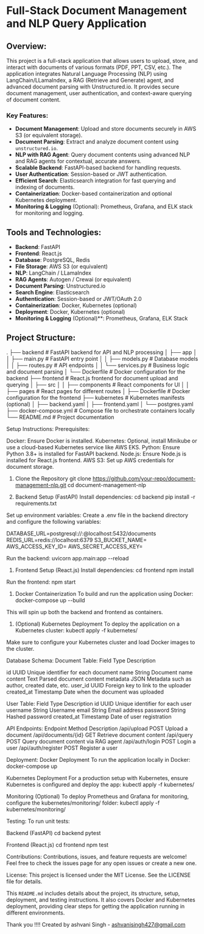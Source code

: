 # Full-Stack Document Management and NLP Query Application

## Overview:

This project is a full-stack application that allows users to upload, store, and interact with documents of various formats (PDF, PPT, CSV, etc.). The application integrates Natural Language Processing (NLP) using LangChain/LLamaIndex, a RAG (Retrieve and Generate) agent, and advanced document parsing with Unstructured.io. It provides secure document management, user authentication, and context-aware querying of document content.

### Key Features:
- **Document Management**: Upload and store documents securely in AWS S3 (or equivalent storage).
- **Document Parsing**: Extract and analyze document content using `unstructured.io`.
- **NLP with RAG Agent**: Query document contents using advanced NLP and RAG agents for contextual, accurate answers.
- **Scalable Backend**: FastAPI-based backend for handling requests.
- **User Authentication**: Session-based or JWT authentication.
- **Efficient Search**: Elasticsearch integration for fast querying and indexing of documents.
- **Containerization**: Docker-based containerization and optional Kubernetes deployment.
- **Monitoring & Logging** (Optional): Prometheus, Grafana, and ELK stack for monitoring and logging.


## Tools and Technologies:
- **Backend**: FastAPI
- **Frontend**: React.js
- **Database**: PostgreSQL, Redis
- **File Storage**: AWS S3 (or equivalent)
- **NLP**: LangChain / LLamaIndex
- **RAG Agents**: Autogen / Crewai (or equivalent)
- **Document Parsing**: Unstructured.io
- **Search Engine**: Elasticsearch
- **Authentication**: Session-based or JWT/OAuth 2.0
- **Containerization**: Docker, Kubernetes (optional)
- **Deployment**: Docker, Kubernetes (optional)
- **Monitoring & Logging** (Optional)**: Prometheus, Grafana, ELK Stack


## Project Structure:

.
├── backend               # FastAPI backend for API and NLP processing
│   ├── app
│   │   ├── main.py       # FastAPI entry point
│   │   ├── models.py     # Database models
│   │   ├── routes.py     # API endpoints
│   │   └── services.py   # Business logic and document parsing
│   └── Dockerfile        # Docker configuration for the backend
├── frontend              # React.js frontend for document upload and querying
│   ├── src
│   │   ├── components    # React components for UI
│   │   ├── pages         # React pages for different routes
│   ├── Dockerfile        # Docker configuration for the frontend
├── kubernetes            # Kubernetes manifests (optional)
│   ├── backend.yaml
│   ├── frontend.yaml
│   └── postgres.yaml
├── docker-compose.yml    # Compose file to orchestrate containers locally
└── README.md             # Project documentation

Setup Instructions:
Prerequisites:

Docker: Ensure Docker is installed.
Kubernetes: Optional, install Minikube or use a cloud-based Kubernetes service like AWS EKS.
Python: Ensure Python 3.8+ is installed for FastAPI backend.
Node.js: Ensure Node.js is installed for React.js frontend.
AWS S3: Set up AWS credentials for document storage.

1. Clone the Repository
git clone https://github.com/your-repo/document-management-nlp.git
cd document-management-nlp

2. Backend Setup (FastAPI)
Install dependencies:
cd backend
pip install -r requirements.txt

Set up environment variables:
Create a .env file in the backend directory and configure the following variables:

DATABASE_URL=postgresql://<user>:<password>@localhost:5432/documents
REDIS_URL=redis://localhost:6379
S3_BUCKET_NAME=<your-s3-bucket>
AWS_ACCESS_KEY_ID=<your-aws-access-key>
AWS_SECRET_ACCESS_KEY=<your-aws-secret-key>

Run the backend:
uvicorn app.main:app --reload

1. Frontend Setup (React.js)
Install dependencies:
cd frontend
npm install

Run the frontend:
npm start

1. Docker Containerization
To build and run the application using Docker:
docker-compose up --build

This will spin up both the backend and frontend as containers.

1. (Optional) Kubernetes Deployment
To deploy the application on a Kubernetes cluster:
kubectl apply -f kubernetes/

Make sure to configure your Kubernetes cluster and load Docker images to the cluster.

Database Schema:
Document Table:
Field	Type	Description

id	UUID	Unique identifier for each document
name	String	Document name
content	Text	Parsed document content
metadata	JSON	Metadata such as author, created date, etc.
user_id	UUID	Foreign key to link to the uploader
created_at	Timestamp	Date when the document was uploaded

User Table:
Field	Type	Description
id	UUID	Unique identifier for each user
username	String	Username
email	String	Email address
password	String	Hashed password
created_at	Timestamp	Date of user registration

API Endpoints:
Endpoint	Method	Description
/api/upload	POST	Upload a document
/api/documents/{id}	GET	Retrieve document content
/api/query	POST	Query document content via RAG agent
/api/auth/login	POST	Login a user
/api/auth/register	POST	Register a user

Deployment:
Docker Deployment
To run the application locally in Docker:
docker-compose up

Kubernetes Deployment
For a production setup with Kubernetes, ensure Kubernetes is configured and deploy the app:
kubectl apply -f kubernetes/

Monitoring (Optional)
To deploy Prometheus and Grafana for monitoring, configure the kubernetes/monitoring/ folder:
kubectl apply -f kubernetes/monitoring/

Testing:
To run unit tests:

Backend (FastAPI)
cd backend
pytest

Frontend (React.js)
cd frontend
npm test

Contributions:
Contributions, issues, and feature requests are welcome! Feel free to check the issues page for any open issues or create a new one.

License:
This project is licensed under the MIT License. See the LICENSE file for details.


This `README.md` includes details about the project, its structure, setup, deployment, and testing instructions. It also covers Docker and Kubernetes deployment, providing clear steps for getting the application running in different environments.



Thank you !!!!                         Created by ashvani Singh - ashvanisingh427@gmail.com






